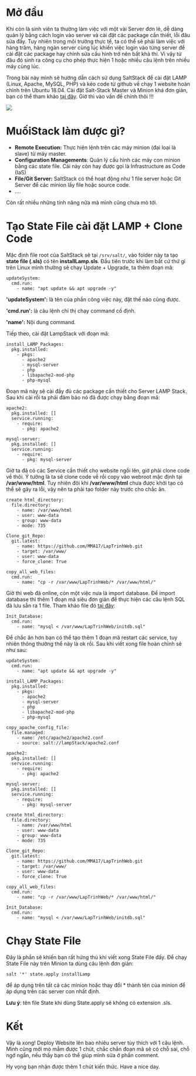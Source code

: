 # Mở đầu
Khi còn là sinh viên ta thường làm việc với một vài Server đơn lẻ, dễ dàng quản lý bằng cách login vào server và cài đặt các package cần thiết, lỗi đâu sửa đấy. Tuy nhiên trong môi trường thực tế, ta có thể sẽ phải làm việc với hàng trăm, hàng ngàn server cùng lúc khiến việc login vào từng server để cài đặt các package hay chỉnh sửa cấu hình trở nên bất khả thi. Vì vậy từ đâu đó sinh ra công cụ cho phép thực hiện 1 hoặc nhiều câu lệnh trên nhiều máy cùng lúc.

Trong bài này mình sẽ hướng dẫn cách sử dụng SaltStack để cài đặt LAMP (Linux, Apache, MySQL, PHP) và kéo code từ github về chạy 1 website hoàn chỉnh trên Ubuntu 18.04. Cài đặt Salt-Stack Master và Minion khá đơn giản, bạn có thể tham khảo [tại đây](https://www.tutorialspoint.com/saltstack/saltstack_installation.htm). Giờ thì vào vấn đề chính thôi !!!

![](https://images.viblo.asia/7c45eccd-bbef-4036-b1b0-3d39c6703112.jpg)


# MuốiStack làm được gì?
*  **Remote Execution:** Thực hiện lệnh trên các máy minion (đại loại là slave) từ máy master.
*  **Configuration Managements**: Quản lý cấu hình các máy con minion bằng các state file. Cái này còn hay được gọi là Infrastructure as Code (IaS)
*  **File/Git Server:** SaltStack có thể hoạt động như 1 file server hoặc Git Server để các minion lấy file hoặc source code.
*  .... 

Còn rất nhiều những tính năng nữa mà mình cũng chưa mò tới.

# Tạo State File cài đặt LAMP + Clone Code
Mặc định file root của SaltStack sẽ tại `/srv/salt/`, vào folder này ta tạo **state file (.sls)** có tên **installLamp.sls**. Đầu tiên trước khi làm bất cứ thứ gì trên Linux mình thường sẽ chạy Update + Upgrade, ta thêm đoạn mã: 

```
updateSystem:
  cmd.run:
    - name: "apt update && apt upgrade -y"
```

**'updateSystem':** là tên của phần công việc này, đặt thế nào cũng được.

**'cmd.run':** là câu lệnh chỉ thị chạy command cố định.

**'name':** Nội dung command.

Tiếp theo, cài đặt LampStack với đoạn mã: 

```
install_LAMP_Packages:
  pkg.installed:
    - pkgs:
      - apache2
      - mysql-server
      - php
      - libapache2-mod-php
      - php-mysql
```
Đoạn mã này sẽ cài đầy đủ các package cần thiết cho Server LAMP Stack. Sau khi cài rồi ta phải đảm bảo nó đã được chạy bằng đoạn mã: 

```
apache2:
  pkg.installed: []
  service.running:
    - require:
      - pkg: apache2

mysql-server:
  pkg.installed: []
  service.running:
    - require:
      - pkg: mysql-server
```

Giờ ta đã có các Service cần thiết cho website ngồi lên, giờ phải clone code về thôi. Ý tưởng là ta sẽ clone code về rồi copy vào webroot mặc định tại **/var/www/html**. Tuy nhiên đôi khi **/var/www/html** chưa được khởi tạo có thể sẽ gây ra lỗi, vậy nên ta phải tạo folder này trước cho chắc ăn.

```
create html_directory:
  file.directory:
    - name: /var/www/html
    - user: www-data
    - group: www-data
    - mode: 735

Clone_git_Repo:
  git.latest:
    - name: https://github.com/MMA17/LapTrinhWeb.git
    - target: /var/www/
    - user: www-data
    - force_clone: True
    
copy_all_web_files:
  cmd.run:
    - name: "cp -r /var/www/LapTrinhWeb/* /var/www/html/"
```

Giờ thì web đã online, còn một việc nưa là import database. Để import database thì thêm 1 đoạn mã siêu đơn giản để thực hiện các câu lệnh SQL đã lưu sẵn ra 1 file. Tham khảo file đó [tại đây](https://github.com/MMA17/LapTrinhWeb/blob/main/initdb.sql):

```
Init_Database:
  cmd.run:
    - name: "mysql < /var/www/LapTrinhWeb/initdb.sql"
```

Để chắc ăn hơn bạn có thể tạo thêm 1 đoạn mã restart các service, tuy nhiên thông thường thể này là ok rồi. Sau khi viết xong file hoàn chỉnh sẽ như sau:

```
updateSystem:
  cmd.run:
    - name: "apt update && apt upgrade -y"

install_LAMP_Packages:
  pkg.installed:
    - pkgs:
      - apache2
      - mysql-server
      - php
      - libapache2-mod-php
      - php-mysql

copy_apache_config_file:
  file.managed:
    - name: /etc/apache2/apache2.conf
    - source: salt://lampStack/apache2.conf

apache2:
  pkg.installed: []
  service.running:
    - require:
      - pkg: apache2

mysql-server:
  pkg.installed: []
  service.running:
    - require:
      - pkg: mysql-server

create html_directory:
  file.directory:
    - name: /var/www/html
    - user: www-data
    - group: www-data
    - mode: 735

Clone_git_Repo:
  git.latest:
    - name: https://github.com/MMA17/LapTrinhWeb.git
    - target: /var/www/
    - user: www-data
    - force_clone: True

copy_all_web_files:
  cmd.run:
    - name: "cp -r /var/www/LapTrinhWeb/* /var/www/html/"

Init_Database:
  cmd.run:
    - name: "mysql < /var/www/LapTrinhWeb/initdb.sql"
```

# Chạy State File
Đây là phần sẽ khiến bạn rất hứng thú khi viết xong State File đấy. Để chạy State File này trên Minion ta dùng câu lệnh đơn giản: 

`salt '*' state.apply installLamp`

để áp dụng trên tất cả các minion hoặc thay đổi * thành tên của minion để áp dụng trên các server con nhất định.

**Lưu ý**:  tên file State khi dùng State.apply sẽ không có extension .sls.

# Kết
Vậy là xong! Deploy Website lên bao nhiêu server tùy thích với 1 câu lệnh. Mình cũng mới mò mẫm được 1 chút, chắc chắn đoạn mã sẽ có chỗ sai, chỗ ngớ ngẩn, nếu thấy bạn có thể giúp mình sửa ở phần comment. 

Hy vọng bạn nhận được thêm 1 chút kiến thức. Have a nice day.